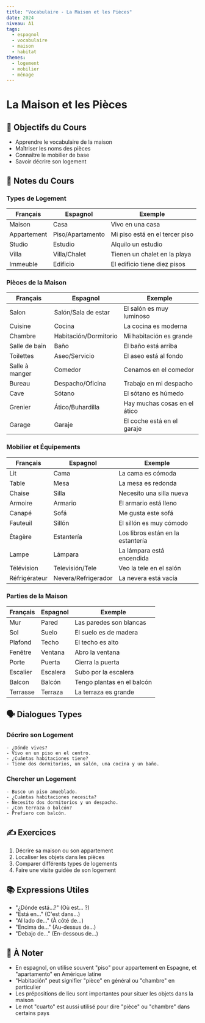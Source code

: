 ```yaml
---
title: "Vocabulaire - La Maison et les Pièces"
date: 2024
niveau: A1
tags:
  - espagnol
  - vocabulaire
  - maison
  - habitat
themes:
  - logement
  - mobilier
  - ménage
---
```


# La Maison et les Pièces

## 🎯 Objectifs du Cours
- Apprendre le vocabulaire de la maison
- Maîtriser les noms des pièces
- Connaître le mobilier de base
- Savoir décrire son logement

## 📝 Notes du Cours

### Types de Logement
| Français | Espagnol | Exemple |
|----------|----------|----------|
| Maison | Casa | Vivo en una casa |
| Appartement | Piso/Apartamento | Mi piso está en el tercer piso |
| Studio | Estudio | Alquilo un estudio |
| Villa | Villa/Chalet | Tienen un chalet en la playa |
| Immeuble | Edificio | El edificio tiene diez pisos |

### Pièces de la Maison
| Français | Espagnol | Exemple |
|----------|----------|----------|
| Salon | Salón/Sala de estar | El salón es muy luminoso |
| Cuisine | Cocina | La cocina es moderna |
| Chambre | Habitación/Dormitorio | Mi habitación es grande |
| Salle de bain | Baño | El baño está arriba |
| Toilettes | Aseo/Servicio | El aseo está al fondo |
| Salle à manger | Comedor | Cenamos en el comedor |
| Bureau | Despacho/Oficina | Trabajo en mi despacho |
| Cave | Sótano | El sótano es húmedo |
| Grenier | Ático/Buhardilla | Hay muchas cosas en el ático |
| Garage | Garaje | El coche está en el garaje |

### Mobilier et Équipements
| Français | Espagnol | Exemple |
|----------|----------|----------|
| Lit | Cama | La cama es cómoda |
| Table | Mesa | La mesa es redonda |
| Chaise | Silla | Necesito una silla nueva |
| Armoire | Armario | El armario está lleno |
| Canapé | Sofá | Me gusta este sofá |
| Fauteuil | Sillón | El sillón es muy cómodo |
| Étagère | Estantería | Los libros están en la estantería |
| Lampe | Lámpara | La lámpara está encendida |
| Télévision | Televisión/Tele | Veo la tele en el salón |
| Réfrigérateur | Nevera/Refrigerador | La nevera está vacía |

### Parties de la Maison
| Français | Espagnol | Exemple |
|----------|----------|----------|
| Mur | Pared | Las paredes son blancas |
| Sol | Suelo | El suelo es de madera |
| Plafond | Techo | El techo es alto |
| Fenêtre | Ventana | Abro la ventana |
| Porte | Puerta | Cierra la puerta |
| Escalier | Escalera | Subo por la escalera |
| Balcon | Balcón | Tengo plantas en el balcón |
| Terrasse | Terraza | La terraza es grande |

## 🗣️ Dialogues Types

### Décrire son Logement
```español
- ¿Dónde vives?
- Vivo en un piso en el centro.
- ¿Cuántas habitaciones tiene?
- Tiene dos dormitorios, un salón, una cocina y un baño.
```

### Chercher un Logement
```español
- Busco un piso amueblado.
- ¿Cuántas habitaciones necesita?
- Necesito dos dormitorios y un despacho.
- ¿Con terraza o balcón?
- Prefiero con balcón.
```

## ✍️ Exercices
1. Décrire sa maison ou son appartement
2. Localiser les objets dans les pièces
3. Comparer différents types de logements
4. Faire une visite guidée de son logement

## 📚 Expressions Utiles
- "¿Dónde está...?" (Où est... ?)
- "Está en..." (C'est dans...)
- "Al lado de..." (À côté de...)
- "Encima de..." (Au-dessus de...)
- "Debajo de..." (En-dessous de...)

## 📌 À Noter
- En espagnol, on utilise souvent "piso" pour appartement en Espagne, et "apartamento" en Amérique latine
- "Habitación" peut signifier "pièce" en général ou "chambre" en particulier
- Les prépositions de lieu sont importantes pour situer les objets dans la maison
- Le mot "cuarto" est aussi utilisé pour dire "pièce" ou "chambre" dans certains pays
